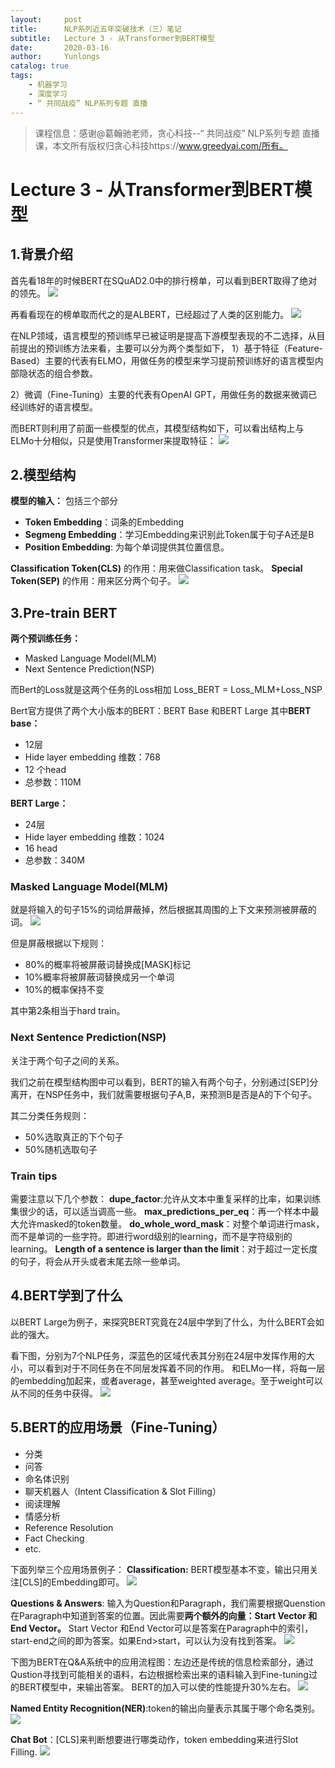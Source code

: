 ```yaml
---
layout:     post
title:      NLP系列近五年突破技术（三）笔记
subtitle:   Lecture 3 - 从Transformer到BERT模型
date:       2020-03-16
author:     Yunlongs
catalog: true
tags:
    - 机器学习
    - 深度学习
    - “ 共同战疫” NLP系列专题 直播 
---
```


>课程信息：感谢@葛翰驰老师，贪心科技--“ 共同战疫” NLP系列专题 直播课，本文所有版权归贪心科技https://www.greedyai.com/所有。


# Lecture 3 - 从Transformer到BERT模型

## 1.背景介绍
首先看18年的时候BERT在SQuAD2.0中的排行榜单，可以看到BERT取得了绝对的领先。
![](https://yunlongs-1253041399.cos.ap-chengdu.myqcloud.com/image/NLP/GreedyAI-3/1.png)

再看看现在的榜单取而代之的是ALBERT，已经超过了人类的区别能力。
![](https://yunlongs-1253041399.cos.ap-chengdu.myqcloud.com/image/NLP/GreedyAI-3/2.png)


在NLP领域，语言模型的预训练早已被证明是提高下游模型表现的不二选择，从目前提出的预训练方法来看，主要可以分为两个类型如下，
1）基于特征（Feature-Based）主要的代表有ELMO，用做任务的模型来学习提前预训练好的语言模型内部隐状态的组合参数。

2）微调（Fine-Tuning）主要的代表有OpenAI GPT，用做任务的数据来微调已经训练好的语言模型。

而BERT则利用了前面一些模型的优点，其模型结构如下，可以看出结构上与ELMo十分相似，只是使用Transformer来提取特征：
![](https://yunlongs-1253041399.cos.ap-chengdu.myqcloud.com/image/NLP/GreedyAI-3/3.png)

## 2.模型结构
**模型的输入：** 包括三个部分
- **Token Embedding**：词条的Embedding
- **Segmeng Embedding**：学习Embedding来识别此Token属于句子A还是B
- **Position Embedding**: 为每个单词提供其位置信息。

**Classification Token(CLS)** 的作用：用来做Classification task。
**Special Token(SEP)** 的作用：用来区分两个句子。
![](https://yunlongs-1253041399.cos.ap-chengdu.myqcloud.com/image/NLP/GreedyAI-3/4.png)

## 3.Pre-train BERT
**两个预训练任务：**
- Masked Language Model(MLM)
- Next Sentence Prediction(NSP)

而Bert的Loss就是这两个任务的Loss相加
Loss_BERT = Loss_MLM+Loss_NSP

Bert官方提供了两个大小版本的BERT：BERT Base 和BERT Large
其中**BERT base：**
- 12层
- Hide layer embedding 维数：768
- 12 个head
- 总参数：110M

**BERT Large：**
- 24层
- Hide layer embedding 维数：1024
- 16 head
- 总参数：340M

### Masked Language Model(MLM)
就是将输入的句子15%的词给屏蔽掉，然后根据其周围的上下文来预测被屏蔽的词。
![](https://yunlongs-1253041399.cos.ap-chengdu.myqcloud.com/image/NLP/GreedyAI-3/5.png)

但是屏蔽根据以下规则：
- 80%的概率将被屏蔽词替换成[MASK]标记
- 10%概率将被屏蔽词替换成另一个单词
- 10%的概率保持不变

其中第2条相当于hard train。
### Next Sentence Prediction(NSP)
关注于两个句子之间的关系。

我们之前在模型结构图中可以看到，BERT的输入有两个句子，分别通过[SEP]分离开，在NSP任务中，我们就需要根据句子A,B，来预测B是否是A的下个句子。

其二分类任务规则：
- 50%选取真正的下个句子
- 50%随机选取句子

### Train tips
需要注意以下几个参数：
**dupe_factor**:允许从文本中重复采样的比率，如果训练集很少的话，可以适当调高一些。
**max_predictions_per_eq**：再一个样本中最大允许masked的token数量。
**do_whole_word_mask**：对整个单词进行mask，而不是单词的一些字符。即进行word级别的learning，而不是字符级别的learning。
**Length of a sentence is larger than the limit**：对于超过一定长度的句子，将会从开头或者末尾去除一些单词。

## 4.BERT学到了什么
以BERT Large为例子，来探究BERT究竟在24层中学到了什么，为什么BERT会如此的强大。

看下图，分别为7个NLP任务，深蓝色的区域代表其分别在24层中发挥作用的大小，可以看到对于不同任务在不同层发挥着不同的作用。
和ELMo一样，将每一层的embedding加起来，或者average，甚至weighted average。至于weight可以从不同的任务中获得。
![](https://yunlongs-1253041399.cos.ap-chengdu.myqcloud.com/image/NLP/GreedyAI-3/6.png)

## 5.BERT的应用场景（Fine-Tuning）
- 分类
- 问答
- 命名体识别
- 聊天机器人（Intent Classification & Slot Filling）
- 阅读理解
- 情感分析
- Reference Resolution
- Fact Checking
- etc.

下面列举三个应用场景例子：
**Classification:** BERT模型基本不变，输出只用关注[CLS]的Embedding即可。
![](https://yunlongs-1253041399.cos.ap-chengdu.myqcloud.com/image/NLP/GreedyAI-3/7.png)

**Questions & Answers**: 输入为Question和Paragraph，我们需要根据Quenstion在Paragraph中知道到答案的位置。因此需要**两个额外的向量：Start Vector 和End Vector。** Start Vector 和End Vector可以是答案在Paragraph中的索引，start-end之间的即为答案。如果End>start，可以认为没有找到答案。
![](https://yunlongs-1253041399.cos.ap-chengdu.myqcloud.com/image/NLP/GreedyAI-3/8.png)

下图为BERT在Q&A系统中的应用流程图：左边还是传统的信息检索部分，通过Qustion寻找到可能相关的语料，右边根据检索出来的语料输入到Fine-tuning过的BERT模型中，来输出答案。
BERT的加入可以使的性能提升30%左右。
![](https://yunlongs-1253041399.cos.ap-chengdu.myqcloud.com/image/NLP/GreedyAI-3/9.png)

**Named Entity Recognition(NER)**:token的输出向量表示其属于哪个命名类别。
![](https://yunlongs-1253041399.cos.ap-chengdu.myqcloud.com/image/NLP/GreedyAI-3/10.png)

**Chat Bot**：[CLS]来判断想要进行哪类动作，token embedding来进行Slot Filling.
![](https://yunlongs-1253041399.cos.ap-chengdu.myqcloud.com/image/NLP/GreedyAI-3/10.png)
